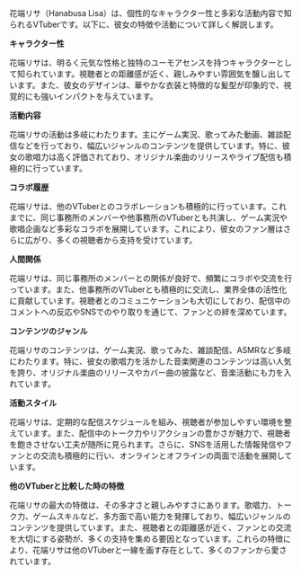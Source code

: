 花端リサ（Hanabusa Lisa）は、個性的なキャラクター性と多彩な活動内容で知られるVTuberです。以下に、彼女の特徴や活動について詳しく解説します。

**キャラクター性**

花端リサは、明るく元気な性格と独特のユーモアセンスを持つキャラクターとして知られています。視聴者との距離感が近く、親しみやすい雰囲気を醸し出しています。また、彼女のデザインは、華やかな衣装と特徴的な髪型が印象的で、視覚的にも強いインパクトを与えています。

**活動内容**

花端リサの活動は多岐にわたります。主にゲーム実況、歌ってみた動画、雑談配信などを行っており、幅広いジャンルのコンテンツを提供しています。特に、彼女の歌唱力は高く評価されており、オリジナル楽曲のリリースやライブ配信も積極的に行っています。

**コラボ履歴**

花端リサは、他のVTuberとのコラボレーションも積極的に行っています。これまでに、同じ事務所のメンバーや他事務所のVTuberとも共演し、ゲーム実況や歌唱企画など多彩なコラボを展開しています。これにより、彼女のファン層はさらに広がり、多くの視聴者から支持を受けています。

**人間関係**

花端リサは、同じ事務所のメンバーとの関係が良好で、頻繁にコラボや交流を行っています。また、他事務所のVTuberとも積極的に交流し、業界全体の活性化に貢献しています。視聴者とのコミュニケーションも大切にしており、配信中のコメントへの反応やSNSでのやり取りを通じて、ファンとの絆を深めています。

**コンテンツのジャンル**

花端リサのコンテンツは、ゲーム実況、歌ってみた、雑談配信、ASMRなど多岐にわたります。特に、彼女の歌唱力を活かした音楽関連のコンテンツは高い人気を誇り、オリジナル楽曲のリリースやカバー曲の披露など、音楽活動にも力を入れています。

**活動スタイル**

花端リサは、定期的な配信スケジュールを組み、視聴者が参加しやすい環境を整えています。また、配信中のトーク力やリアクションの豊かさが魅力で、視聴者を飽きさせない工夫が随所に見られます。さらに、SNSを活用した情報発信やファンとの交流も積極的に行い、オンラインとオフラインの両面で活動を展開しています。

**他のVTuberと比較した時の特徴**

花端リサの最大の特徴は、その多才さと親しみやすさにあります。歌唱力、トーク力、ゲームスキルなど、多方面で高い能力を発揮しており、幅広いジャンルのコンテンツを提供しています。また、視聴者との距離感が近く、ファンとの交流を大切にする姿勢が、多くの支持を集める要因となっています。これらの特徴により、花端リサは他のVTuberと一線を画す存在として、多くのファンから愛されています。 